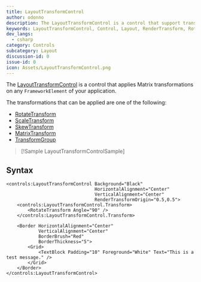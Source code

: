 ```yaml
---
title: LayoutTransformControl
author: odonno
description: The LayoutTransformControl is a control that support transformations on FrameworkElement as if applied by LayoutTransform.
keywords: LayoutTransformControl, Control, Layout, RenderTransform, RotateTransform, ScaleTransform, SkewTransform, Transform
dev_langs:
  - csharp
category: Controls
subcategory: Layout
discussion-id: 0
issue-id: 0
icon: Assets/LayoutTransformControl.png
---
```


The [LayoutTransformControl](/dotnet/api/microsoft.toolkit.uwp.ui.controls.layouttransformcontrol) is a control that applies Matrix transformations on any `FrameworkElement` of your application.

The transformations that can be applied are one of the following:

* [RotateTransform](/uwp/api/windows.ui.xaml.media.rotatetransform)
* [ScaleTransform](/uwp/api/windows.ui.xaml.media.scaletransform)
* [SkewTransform](/uwp/api/windows.ui.xaml.media.skewtransform)
* [MatrixTransform](/uwp/api/windows.ui.xaml.media.matrixtransform)
* [TransformGroup](/uwp/api/windows.ui.xaml.media.transformgroup)

> [!Sample LayoutTransformControlSample]

## Syntax

```xaml
<controls:LayoutTransformControl Background="Black" 
                                 HorizontalAlignment="Center" 
                                 VerticalAlignment="Center"
                                 RenderTransformOrigin="0.5,0.5">
    <controls:LayoutTransformControl.Transform>
        <RotateTransform Angle="90" />
    </controls:LayoutTransformControl.Transform>

    <Border HorizontalAlignment="Center" 
            VerticalAlignment="Center"
            BorderBrush="Red"
            BorderThickness="5">
        <Grid>
            <TextBlock Padding="10" Foreground="White" Text="This is a test message." />
        </Grid>
    </Border>
</controls:LayoutTransformControl>
```

